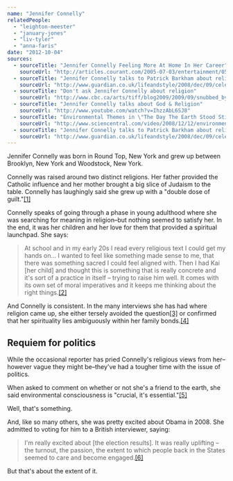 ```yaml
---
name: "Jennifer Connelly"
relatedPeople:
  - "leighton-meester"
  - "january-jones"
  - "liv-tyler"
  - "anna-faris"
date: "2012-10-04"
sources:
  - sourceTitle: "Jennifer Connelly Feeling More At Home In Her Career"
    sourceUrl: "http://articles.courant.com/2005-07-03/entertainment/0507030261_1_dark-water-oscar-victory-first-film"
  - sourceTitle: "Jennifer Connelly talks to Patrick Barkham about religion, child stardom and acting opposite husband Paul Bettany"
    sourceUrl: "http://www.guardian.co.uk/lifeandstyle/2008/dec/09/celebrity"
  - sourceTitle: "Don't ask Jennifer Connelly about religion"
    sourceUrl: "http://www.cbc.ca/arts/tiff/blog2009/2009/09/snubbed_by_connelly.html"
  - sourceTitle: "Jennifer Connelly talks about God & Religion"
    sourceUrl: "http://www.youtube.com/watch?v=IhzzAbL6SJ8"
  - sourceTitle: "Environmental Themes in \"The Day The Earth Stood Still.\""
    sourceUrl: "http://www.sciencentral.com/video/2008/12/12/environmental-themes-in-the-day-the-earth-stood-still/"
  - sourceTitle: "Jennifer Connelly talks to Patrick Barkham about religion, child stardom and acting opposite husband Paul Bettany"
    sourceUrl: "http://www.guardian.co.uk/lifeandstyle/2008/dec/09/celebrity"
---
```


Jennifer Connelly was born in Round Top, New York and grew up between Brooklyn, New York and Woodstock, New York.

Connelly was raised around two distinct religions. Her father provided the Catholic influence and her mother brought a big slice of Judaism to the table. Connelly has laughingly said she grew up with a "double dose of guilt."<a class="source-citation" href="http://articles.courant.com/2005-07-03/entertainment/0507030261_1_dark-water-oscar-victory-first-film" title="Jennifer Connelly Feeling More At Home In Her Career">[1]</a>

Connelly speaks of going through a phase in young adulthood where she was searching for meaning in religion–but nothing seemed to satisfy her. In the end, it was her children and her love for them that provided a spiritual launchpad. She says:

>At school and in my early 20s I read every religious text I could get my hands on… I wanted to feel like something made sense to me, that there was something sacred I could feel aligned with. Then I had Kai [her child] and thought this is something that is really concrete and it's sort of a practice in itself – trying to raise him well. It comes with its own set of moral imperatives and it keeps me thinking about the right things.<a class="source-citation" href="http://www.guardian.co.uk/lifeandstyle/2008/dec/09/celebrity" title="Jennifer Connelly talks to Patrick Barkham about religion, child stardom and acting opposite husband Paul Bettany">[2]</a>

And Connelly is consistent. In the many interviews she has had where religion came up, she either tersely avoided the question<a class="source-citation" href="http://www.cbc.ca/arts/tiff/blog2009/2009/09/snubbed_by_connelly.html" title="Don&apos;t ask Jennifer Connelly about religion">[3]</a> or confirmed that her spirituality lies ambiguously within her family bonds.<a class="source-citation" href="http://www.youtube.com/watch?v=IhzzAbL6SJ8" title="Jennifer Connelly talks about God &amp; Religion">[4]</a>

## Requiem for politics

While the occasional reporter has pried Connelly's religious views from her–however vague they might be–they've had a tougher time with the issue of politics.

When asked to comment on whether or not she's a friend to the earth, she said environmental consciousness is "crucial, it's essential."<a class="source-citation" href="http://www.sciencentral.com/video/2008/12/12/environmental-themes-in-the-day-the-earth-stood-still/" title="Environmental Themes in &quot;The Day The Earth Stood Still.&quot;">[5]</a>

Well, that's something.

And, like so many others, she was pretty excited about Obama in 2008. She admitted to voting for him to a British interviewer, saying:

>I'm really excited about [the election results]. It was really uplifting – the turnout, the passion, the extent to which people back in the States seemed to care and become engaged.<a class="source-citation" href="http://www.guardian.co.uk/lifeandstyle/2008/dec/09/celebrity" title="Jennifer Connelly talks to Patrick Barkham about religion, child stardom and acting opposite husband Paul Bettany">[6]</a>

But that's about the extent of it.